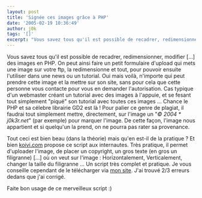 ```yaml
---
layout: post
title: 'Signée ces images grâce à PHP'
date: '2005-02-19 10:36:49'
author: j0k
tags: '[]'
excerpt: "Vous savez tous qu'il est possible de recadrer, redimensionner, modifier [...] des images en PHP. On peut ainsi faire un petit formulaire d'upload qui mets une image sur votre ftp, la redimensionne et tout, pour pouvoir ensuite l'utiliser dans une news ou un tutorial.     \nOui mais voilà, n'importe qui peut prendre cette image et la mettre sur son site, sans pour      …"
---
```


Vous savez tous qu'il est possible de recadrer, redimensionner, modifier [...] des images en PHP. On peut ainsi faire un petit formulaire d'upload qui mets une image sur votre ftp, la redimensionne et tout, pour pouvoir ensuite l'utiliser dans une news ou un tutorial.
Oui mais voilà, n'importe qui peut prendre cette image et la mettre sur son site, sans pour cela que cette personne vous contacte pour vous en demander l'autorisation. Cas typique d'un webmaster créant un tutorial avec des images à l'appuie, et se fesant tout simplement "piqué" son tutorial avec toutes ces images ...      Chance le PHP et sa célebre librairie GD2 est là !   Pour palier ce genre de plagiat, il faudrai tout simplement mettre, directement, sur l'image un "*© 2004 * j0k3r.net*" (par exemple) pour marquer l'image.   De cette façon, l'image nous appartient et si quelqu'un la prend, on ne pourra pas rater sa provenance.

Tout ceci est bien beau (dans la théorie) mais qu'en est-il de la pratique ?   Et bien [koivi.com](http://www.koivi.com/php-gd-image-watermark/) propose ce script aux internautes. Très pratique, il permet d'uploader l'image, de placer un copyright, un gros texte (en gros un filigranne) [...] où on veut sur l'image : Horizontalement, Verticalement, changer la taille du filigranne ...   Un script très complet et pratique.   Je vous conseille cependant de le télécharger via [mon site](http://www.j0k3r.net/dl/php-gd-image-watermark.rar). J'ai trouvé 2/3 erreurs dedans que j'ai corrigé.

Faite bon usage de ce merveilleux script :)
